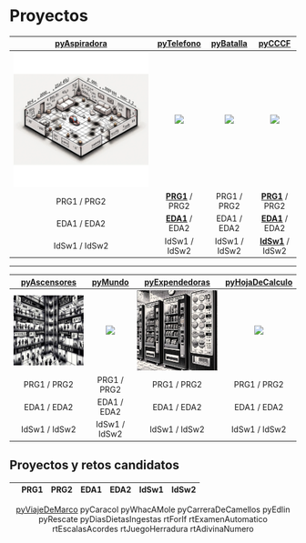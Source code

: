 # Proyectos

<div align=center>

|[pyAspiradora](https://github.com/puntoReflex/pyAspiradora)|[pyTelefono](https://github.com/puntoReflex/pyTelefonoDescacharrado)|[pyBatalla](https://github.com/puntoReflex/pyBatalla)|[pyCCCF](https://github.com/puntoReflex/pyCCCF)|
|:-:|:-:|:-:|:-:|
<a href="https://github.com/puntoReflex/pyAspiradora"><img src="https://raw.githubusercontent.com/puntoReflex/pyAspiradora/main/images/rectangularRoom.png"></a>|<a href="https://github.com/puntoReflex/pyTelefonoDescacharrado"><img src="https://raw.githubusercontent.com/puntoReflex/pyTelefonoDescacharrado/main/images/comicPhone.png"></a>|<a href="https://github.com/puntoReflex/pyBatalla"><img src="https://raw.githubusercontent.com/puntoReflex/pyBatalla/main/imagenes/charcoal-drawing.png"></a>|<a href="https://github.com/puntoReflex/pyCCCF"><img src="https://raw.githubusercontent.com/puntoReflex/pyCCCF/main/imagenes/shoppingCF.png"></a>
PRG1 / PRG2|[**PRG1**](https://github.com/puntoReflex/pyTelefonoDescacharrado/blob/main/src/vPRG1/README.md) / PRG2|PRG1 / PRG2|[**PRG1**](https://github.com/puntoReflex/pyCCCF/blob/main/src/vPRG1/README.md) / PRG2|
EDA1 / EDA2|[**EDA1**](https://github.com/puntoReflex/pyTelefonoDescacharrado/blob/main/src/vEDA1/README.md) / EDA2|EDA1 / EDA2|[**EDA1**](https://github.com/puntoReflex/pyCCCF/blob/main/src/v000/README.md) / EDA2|
IdSw1 / IdSw2|IdSw1 / IdSw2|IdSw1 / IdSw2|[**IdSw1**](https://github.com/puntoReflex/pyCCCF/blob/main/mdd.md) / IdSw2|

---

|[pyAscensores](https://github.com/puntoReflex/pyAscensores)|[pyMundo](https://github.com/puntoReflex/pyMundo)|[pyExpendedoras](https://github.com/puntoReflex/pyExpendedoras)|[pyHojaDeCalculo](https://github.com/puntoReflex/pyHojaDeCalculo)|
|:-:|:-:|:-:|:-:|
|<img src="https://raw.githubusercontent.com/puntoReflex/pyAscensores/main/images/pyAscensores.png">|<img src="https://raw.githubusercontent.com/puntoReflex/pyMundo/main/images/pyMundo.png">|<img src="https://raw.githubusercontent.com/puntoReflex/pyExpendedoras/main/images/pyExpendedoras.png">|<img src="https://raw.githubusercontent.com/puntoReflex/pyHojaDeCalculo/main/images/pyHojaDeCalculo.png">|
PRG1 / PRG2|PRG1 / PRG2|PRG1 / PRG2|PRG1 / PRG2|
EDA1 / EDA2|EDA1 / EDA2|EDA1 / EDA2|EDA1 / EDA2
IdSw1 / IdSw2|IdSw1 / IdSw2|IdSw1 / IdSw2|IdSw1 / IdSw2

</div>

## Proyectos y retos candidatos

<div align=center>

||PRG1|PRG2|EDA1|EDA2|IdSw1|IdSw2
|-|:-:|:-:|:-:|:-:|:-:|:-:|
[pyViajeDeMarco](/retos&proyectos/viajeMarco.md)
pyCaracol
pyWhacAMole
pyCarreraDeCamellos
pyEdlin
pyRescate
pyDiasDietasIngestas
rtForIf
rtExamenAutomatico
rtEscalasAcordes
rtJuegoHerradura
rtAdivinaNumero

</div>